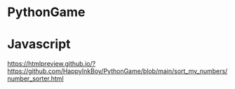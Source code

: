 # PythonGame

# Javascript

https://htmlpreview.github.io/?https://github.com/HappyInkBoy/PythonGame/blob/main/sort_my_numbers/number_sorter.html
